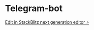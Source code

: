 # Telegram-bot

[Edit in StackBlitz next generation editor ⚡️](https://stackblitz.com/~/github.com/ShayanJa/Telegram-bot)